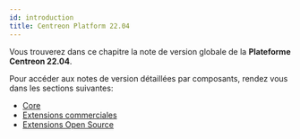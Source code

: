 ```yaml
---
id: introduction
title: Centreon Platform 22.04
---
```


Vous trouverez dans ce chapitre la note de version globale de la **Plateforme Centreon 22.04**.

Pour accéder aux notes de version détaillées par composants, rendez vous dans les sections suivantes:

- [Core](centreon-core.md)
- [Extensions commerciales](centreon-commercial-extensions.md)
- [Extensions Open Source](centreon-os-extensions.md)
